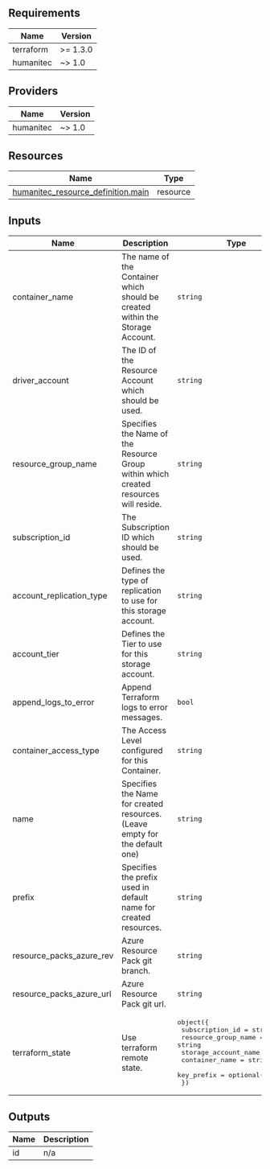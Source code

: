 <!-- BEGIN_TF_DOCS -->
## Requirements

| Name | Version |
|------|---------|
| terraform | >= 1.3.0 |
| humanitec | ~> 1.0 |

## Providers

| Name | Version |
|------|---------|
| humanitec | ~> 1.0 |

## Resources

| Name | Type |
|------|------|
| [humanitec_resource_definition.main](https://registry.terraform.io/providers/humanitec/humanitec/latest/docs/resources/resource_definition) | resource |

## Inputs

| Name | Description | Type | Default | Required |
|------|-------------|------|---------|:--------:|
| container\_name | The name of the Container which should be created within the Storage Account. | `string` | n/a | yes |
| driver\_account | The ID of the Resource Account which should be used. | `string` | n/a | yes |
| resource\_group\_name | Specifies the Name of the Resource Group within which created resources will reside. | `string` | n/a | yes |
| subscription\_id | The Subscription ID which should be used. | `string` | n/a | yes |
| account\_replication\_type | Defines the type of replication to use for this storage account. | `string` | `"GRS"` | no |
| account\_tier | Defines the Tier to use for this storage account. | `string` | `"Standard"` | no |
| append\_logs\_to\_error | Append Terraform logs to error messages. | `bool` | `false` | no |
| container\_access\_type | The Access Level configured for this Container. | `string` | `"private"` | no |
| name | Specifies the Name for created resources. (Leave empty for the default one) | `string` | `""` | no |
| prefix | Specifies the prefix used in default name for created resources. | `string` | `"hum-rp-blob-storage-ex-"` | no |
| resource\_packs\_azure\_rev | Azure Resource Pack git branch. | `string` | `"refs/heads/main"` | no |
| resource\_packs\_azure\_url | Azure Resource Pack git url. | `string` | `"https://github.com/humanitec-architecture/resource-packs-azure.git"` | no |
| terraform\_state | Use terraform remote state. | <pre>object({<br>    subscription_id      = string<br>    resource_group_name  = string<br>    storage_account_name = string<br>    container_name       = string<br>    key_prefix           = optional(string)<br>  })</pre> | `null` | no |

## Outputs

| Name | Description |
|------|-------------|
| id | n/a |
<!-- END_TF_DOCS -->